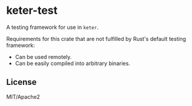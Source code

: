 # keter-test

A testing framework for use in `keter`.

Requirements for this crate that are not fulfilled by Rust's default testing framework:

- Can be used remotely.
- Can be easily compiled into arbitrary binaries.

## License

MIT/Apache2
